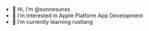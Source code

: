 - 👋 Hi, I’m @sonnesunss
- 👀 I’m interested in Apple Platform App Development 
- 🌱 I’m currently learning rustlang

<!---
sonnesunss/sonnesunss is a ✨ special ✨ repository because its `README.md` (this file) appears on your GitHub profile.
You can click the Preview link to take a look at your changes.
--->
